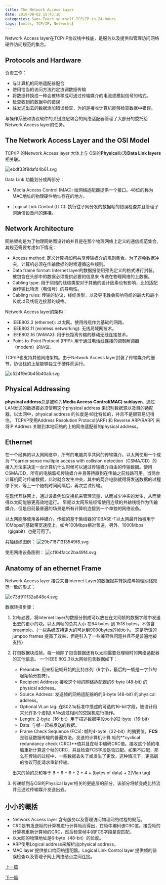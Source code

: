 ```yaml
---
title: The Network Access Layer
date: 2019-08-02 15:43:10
categories: Sams-Teach-yourself-TCP/IP-in-24-hours
tags: [notes, TCP/IP, Networks]
---
```


Network Access layer在TCP/IP协议栈中栈底，是服务以及提供和管理访问网络硬件访问规范的集合。

## Protocols and Hardware

负责工作：

- 与计算机的网络适配器配合
- 使用恰当的访问方法约定协调数据传输
- 将数据转换成一种会被转移成可通过传输媒介的电流或模拟信号的格式。
- 检查收到的数据中的错误
- 往发送出去的数据添加错误检查，为的是接收计算机能够检查数据中错误。

与操作系统和协议软件的关键底层耦合的网络适配器管理了大部分的委托给Network Access layer的任务。

## The Network Access Layer and the OSI Model

TCP/IP 的Network Access layer 大体上与 OSI的**Physical**以及**Data Link layers**相关联。

![ebdf33f8dafd4b61.svg](https://i.quantuminit.com/ebdf33f8dafd4b61.svg)

Data Link 功能划分成两部分：

- Media Access Control (MAC): 给网络适配器提供一个接口。48位的称为MAC地址的物理硬件地址存在的地方。

- Logical Link Control (LLC): 执行往子网分发的数据帧的错误检查并且管理子网通信设备间的连接。

## Network Architecture

网络架构是为了物理网络而设计的并且是在那个物理网络上定义的通信规范集合。其规范需要考虑如下情况：

- Access method: 定义计算机如何共享传输媒介的规则集合。为了避免数据冲突，计算机必须在传输数据的时候遵循这些规则。
- Data frame format: Internet layer的数据报使用预先定义的格式进行封装。被包含在头部中的数据必须提供必要的信息来
传递在物理网络的上数据。
- Cabling type: 用于网络的线缆类型对于其他的设计因素也有影响，比如适配器传输比特流（电信号）的导电性。
- Cabling rules: 传输的协议，线缆类型，以及导电性会影响电缆的最大和最小长度以及线缆连接器的规格。

Network Access layer的架构：

- IEEE802.3 (ethernet): 以太网。使用线缆作为基础的网路。
- IEEE802.11 (wireless networking): 无线局域网技术。
- IEEE802.16 (WiMAX): 用于长距离传输的移动无线连接技术。
- Point-to-Point Protocol (PPP): 用于通过电话线连接的调制解调器（modem）的协议。

TCP/IP也支持其他网络架构。由于Network Access layer封装了传输媒介的细节，协议栈的上层能够独立于硬件而运行。

![c524f9e0b45b40a5.svg](https://i.quantuminit.com/c524f9e0b45b40a5.svg)

## Physical Addressing

**physical address**总是被称为**Media Access Control(MAC) sublayer**。通过LAN发送的数据报必须使用这个physical address 来识别数据源以及目的适配器。以太网中，physical address 的长度是48比特位的，并且不是很容易记得住。
TCP/IP使用Address Resolution Protocol(ARP) 和 Reverse ARP(RARP) 来将IP Address 关联到本地网络的上的网络适配器的physical address。

## Ethernet

在一个经典的以太网网络中，所有的电脑共享共同的传输媒介。以太网使用一个成为 **carrier sense multiple access with collision detection（CSMA/CD）的接入方法来决定一台计算机什么时候可以通过传输媒介自由的传输数据。使用CSMA/CD，所有的电脑监视传输媒介并且等待直到在传输之前线路可用。当两台计算机同时传输数据，此时就会发生冲突，其中的两台电脑就得将发送数据的过程停下来，等上一个随机时间间隔后，再次尝试传输。

在现代互联网上，通过设备例如交换机来管理流量，从而减少冲突的发生，从而使得以太网能够更高效地运行。
早期以太网系统经常使用连续的共轴线缆作为传输媒介，但是目前最普遍的场景是所有计算机连接到一个单独的网络设备。

以太网能够使用各种媒介。传统的基于集线器的10BASE-T以太网最开始被用于10Mbps的基础带宽速度上。如今100Mbps相对普遍，另外，1000Mbps（gigabit）也是可用了。

共轴线缆图例：
![29b71871313549f8.svg](https://i.quantuminit.com/29b71871313549f8.svg)

使用网络设备图例：
![cf164facc2ba49f4.svg](https://i.quantuminit.com/cf164facc2ba49f4.svg)

## Anatomy of an ethernet Frame

Network Access layer 接受来自Internet Layer的数据报并转换成与物理网络规范一致的形式：

![c73d911f32a848c4.svg](https://i.quantuminit.com/c73d911f32a848c4.svg)

数据转换步骤：

1. 如有必要，将Internet layer的数据分割成可以放在在太网帧的数据字段中发送出去的更小的块。以太网帧的总共大小
在64 bytes 到 1518 bytes，不包含preamble。（一些系统支持更大的可达到9000bytes的帧大小。
这是所谓的jumpbo frames 提高了效率，但是引入了一些兼容性问题并且不是普遍地被支持）

2. 打包数据块成帧。每一帧除了包含数据还有以太网需要处理帧时的网络适配器的其他信息。
    一个IEEE 802.3以太网帧包含数据如下：

    - Preamble: 用来标记帧开始的比特序列（8字节，最后的一帧是一字节的起始帧分割符）。
    - Recipient Address: 接收这个帧的网络适配器的6-byte (48-bit) 的physical address。
    - Source Address: 发送帧的网络适配器的的6-byte (48-bit) 的physical address。
    - Optional VLan tag: 在802.1q标准中描述的可选的16-bit字段，被设计用来允许多个虚拟LANs通过相同的交换机进行操作。
    - Length: 2-byte（16-bit）用于描述数据字段大小的2-byte（16-bit）
    - Data: 与帧一起被发送的数据。
    - Frame Check Sequence (FCS): 帧的4-byte（32-bit）的摘要值。**FCS**是验证数据传输的普遍方法。发送的计算机计算
    帧的**cyclical redundancy check (CRC)**值并且在帧中编码CRC值。接收这个帧的电脑重新计算这个帧的CRC，并且检查FCS字段是否匹配。如果不匹配，那么在传输的过程中，一些数据丢失了或发生了更改，这种情况下，更高层的协议可能请求重新传输。

    出来的帧的总和等于 8 + 6 + 6 + 2 + 4 + (bytes of data) + 2(Vlan tag)

3. 传递帧到与OSI的Physical layer相关的更底层的部分，该部分将帧变成比特流并且通过传输媒介发送出去。

## 小小的概括

- Network Access layer 含有服务以及管理访问物理网络过程的规范。
- CRC是有发送帧的计算机进行计算帧而得出，在帧中编码该CRC值。接受帧的计算机重新计算帧的CRC，然后检查帧中的FCS字段是否匹配。
- 以太网的物理地址是6-byte（48-bit）的长度。
- ARP使用Logical address来解析出physical address。
- MAC layer 提供接口给网络适配器。Logical Link Control layer 提供帧的错误检查以及管理子网上网络结点之间连接。

[上一篇](/How-TCP-IP-works)

[下一篇](The-Internet-Layer)
